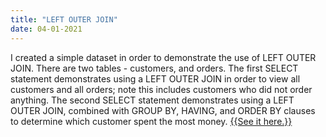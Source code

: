 ```yaml
---
title: "LEFT OUTER JOIN"
date: 04-01-2021
---
```

I created a simple dataset in order to demonstrate the use of LEFT OUTER JOIN. There are two tables - customers, and orders. The first SELECT statement demonstrates using a LEFT OUTER JOIN in order to view all customers and all orders; note this includes customers who did not order anything. The second SELECT statement demonstrates using a LEFT OUTER JOIN, combined with GROUP BY, HAVING, and ORDER BY clauses to determine which customer spent the most money. <a href="{{https://bit.ly/2WX8fAX}}">{{See it here.}}</a>
